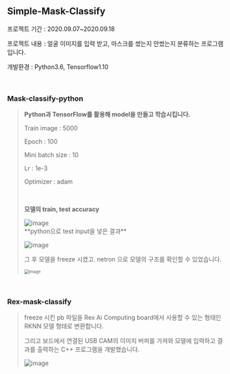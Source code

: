 ## Simple-Mask-Classify

프로젝트 기간 : 2020.09.07~2020.09.18

프로젝트 내용 : 얼굴 이미지를 입력 받고, 마스크를 썼는지 안썼는지 분류하는 프로그램입니다.

개발환경 : Python3.6, Tensorflow1.10  
  
  
</br>


### Mask-classify-python

> **Python과 TensorFlow를 활용해 model을 만들고 학습시킵니다.**
>
> Train image : 5000
>
> Epoch : 100
>
> Mini batch size : 10
>
> Lr : 1e-3
>
> Optimizer : adam
>
> </br>
>
> **모델의 train, test accuracy**
>
> 
>
> <img src="https://user-images.githubusercontent.com/5088280/102866028-f78ee200-4479-11eb-87e6-38eac1a15fd7.png" alt="image"  />
>
> 
>
>  
>
> </br>
> **python으로 test input을 넣은 결과**
>
> ![image](https://user-images.githubusercontent.com/5088280/102866058-05dcfe00-447a-11eb-9ab5-8eddf0a2818c.png)
>
> 그 후 모델을 freeze 시켰고. netron 으로 모델의 구조를 확인할 수 있었습니다.
>
> <img src="https://user-images.githubusercontent.com/5088280/102866138-2442f980-447a-11eb-9bab-4da37693d8ff.png" alt="image" style="zoom:67%;" />  
  
  
</br>



### Rex-mask-classify

> freeze 시킨 pb 파일을 Rex Ai Computing board에서 사용할 수 있는 형태인 RKNN 모델 형태로 변환합니다.
>
> 그리고 보드에서 연결된 USB CAM의 이미지 버퍼를 가져와 모델에 입력하고 결과를 출력하는 C++ 프로그램을 개발했습니다.
>
> ![image](https://user-images.githubusercontent.com/5088280/102866466-a6cbb900-447a-11eb-8140-7ec0dc5831d6.png)
